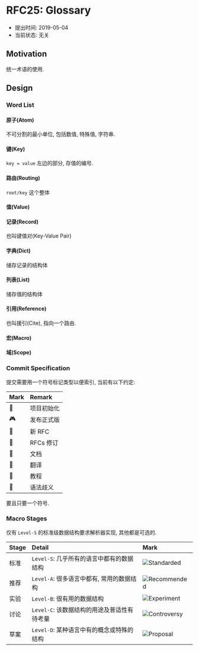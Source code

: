 RFC25: Glossary
===============

- 提出时间: 2019-05-04
- 当前状态: 无关

## Motivation

统一术语的使用.

## Design

### Word List

#### 原子(Atom)

不可分割的最小单位, 包括数值, 特殊值, 字符串.

#### 键(Key)

`key = value` 左边的部分, 存值的编号.

#### 路由(Routing)
`root/key` 这个整体

#### 值(Value)

#### 记录(Record)
也叫键值对(Key-Value Pair)

#### 字典(Dict)

储存记录的结构体

#### 列表(List)

储存值的结构体

#### 引用(Reference)
也叫援引(Cite), 指向一个路由.

#### 宏(Macro)

#### 域(Scope)

### Commit Specification

提交需要用一个符号标记类型以便索引, 当前有以下约定:

| Mark | Remark     |
| :--- | :--------- |
| 🎂   | 项目初始化 |
| 🎮   | 发布正式版 |
| 🌿   | 新 RFC     |
| 💾   | RFCs 修订  |
| 📑   | 文档       |
| 📖   | 翻译       |
| 🔖   | 教程       |
| 🔧   | 语法歧义   |

要且只要一个符号.

### Macro Stages

仅有 `Level-S` 的标准级数据结构要求解析器实现, 其他都是可选的.

| Stage | Detail                                      | Mark                    |
| :---- | :------------------------------------------ | :---------------------- |
| 标准  | `Level-S`: 几乎所有的语言中都有的数据结构   | ![Standarded][Macro-S]  |
| 推荐  | `Level-A`: 很多语言中都有, 常用的数据结构   | ![Recommended][Macro-A] |
| 实验  | `Level-B`: 很有用的数据结构                 | ![Experiment][Macro-B]  |
| 讨论  | `Level-C`: 该数据结构的用途及普适性有待考量 | ![Controversy][Macro-C] |
| 草案  | `Level-D`: 某种语言中有的概念或特殊的结构   | ![Proposal][Macro-D]    |


[Macro-S]: https://img.shields.io/badge/Stage-Standarded-success.svg?style=flat-square
[Macro-A]: https://img.shields.io/badge/Stage-Recommended-informational.svg?style=flat-square
[Macro-B]: https://img.shields.io/badge/Stage-Experiment-important.svg?style=flat-square
[Macro-C]: https://img.shields.io/badge/Stage-Controversy-critical.svg?style=flat-square
[Macro-D]: https://img.shields.io/badge/Stage-Proposal-inactive.svg?style=flat-square